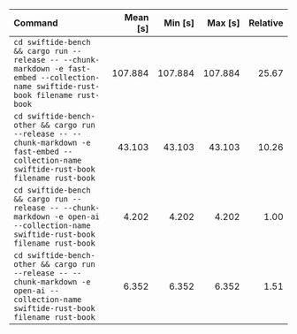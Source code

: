 | Command | Mean [s] | Min [s] | Max [s] | Relative |
|:---|---:|---:|---:|---:|
| `cd swiftide-bench && cargo run --release -- --chunk-markdown -e fast-embed --collection-name swiftide-rust-book filename rust-book` | 107.884 | 107.884 | 107.884 | 25.67 |
| `cd swiftide-bench-other && cargo run --release -- --chunk-markdown -e fast-embed --collection-name swiftide-rust-book filename rust-book` | 43.103 | 43.103 | 43.103 | 10.26 |
| `cd swiftide-bench && cargo run --release -- --chunk-markdown -e open-ai --collection-name swiftide-rust-book filename rust-book` | 4.202 | 4.202 | 4.202 | 1.00 |
| `cd swiftide-bench-other && cargo run --release -- --chunk-markdown -e open-ai --collection-name swiftide-rust-book filename rust-book` | 6.352 | 6.352 | 6.352 | 1.51 |

